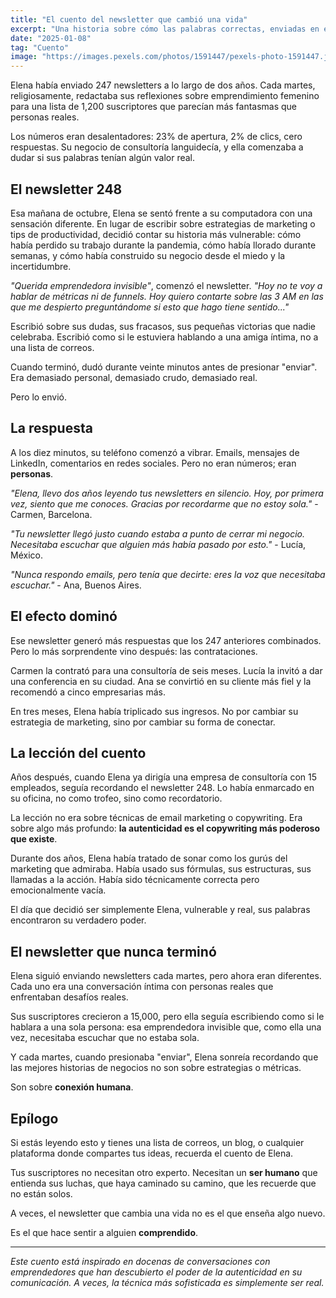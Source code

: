 ```yaml
---
title: "El cuento del newsletter que cambió una vida"
excerpt: "Una historia sobre cómo las palabras correctas, enviadas en el momento preciso, pueden transformar no solo un negocio, sino el destino de una persona."
date: "2025-01-08"
tag: "Cuento"
image: "https://images.pexels.com/photos/1591447/pexels-photo-1591447.jpeg?auto=compress&cs=tinysrgb&w=800"
---
```


Elena había enviado 247 newsletters a lo largo de dos años. Cada martes, religiosamente, redactaba sus reflexiones sobre emprendimiento femenino para una lista de 1,200 suscriptores que parecían más fantasmas que personas reales.

Los números eran desalentadores: 23% de apertura, 2% de clics, cero respuestas. Su negocio de consultoría languidecía, y ella comenzaba a dudar si sus palabras tenían algún valor real.

## El newsletter 248

Esa mañana de octubre, Elena se sentó frente a su computadora con una sensación diferente. En lugar de escribir sobre estrategias de marketing o tips de productividad, decidió contar su historia más vulnerable: cómo había perdido su trabajo durante la pandemia, cómo había llorado durante semanas, y cómo había construido su negocio desde el miedo y la incertidumbre.

*"Querida emprendedora invisible"*, comenzó el newsletter. *"Hoy no te voy a hablar de métricas ni de funnels. Hoy quiero contarte sobre las 3 AM en las que me despierto preguntándome si esto que hago tiene sentido..."*

Escribió sobre sus dudas, sus fracasos, sus pequeñas victorias que nadie celebraba. Escribió como si le estuviera hablando a una amiga íntima, no a una lista de correos.

Cuando terminó, dudó durante veinte minutos antes de presionar "enviar". Era demasiado personal, demasiado crudo, demasiado real.

Pero lo envió.

## La respuesta

A los diez minutos, su teléfono comenzó a vibrar. Emails, mensajes de LinkedIn, comentarios en redes sociales. Pero no eran números; eran **personas**.

*"Elena, llevo dos años leyendo tus newsletters en silencio. Hoy, por primera vez, siento que me conoces. Gracias por recordarme que no estoy sola."* - Carmen, Barcelona.

*"Tu newsletter llegó justo cuando estaba a punto de cerrar mi negocio. Necesitaba escuchar que alguien más había pasado por esto."* - Lucía, México.

*"Nunca respondo emails, pero tenía que decirte: eres la voz que necesitaba escuchar."* - Ana, Buenos Aires.

## El efecto dominó

Ese newsletter generó más respuestas que los 247 anteriores combinados. Pero lo más sorprendente vino después: las contrataciones.

Carmen la contrató para una consultoría de seis meses. Lucía la invitó a dar una conferencia en su ciudad. Ana se convirtió en su cliente más fiel y la recomendó a cinco empresarias más.

En tres meses, Elena había triplicado sus ingresos. No por cambiar su estrategia de marketing, sino por cambiar su forma de conectar.

## La lección del cuento

Años después, cuando Elena ya dirigía una empresa de consultoría con 15 empleados, seguía recordando el newsletter 248. Lo había enmarcado en su oficina, no como trofeo, sino como recordatorio.

La lección no era sobre técnicas de email marketing o copywriting. Era sobre algo más profundo: **la autenticidad es el copywriting más poderoso que existe**.

Durante dos años, Elena había tratado de sonar como los gurús del marketing que admiraba. Había usado sus fórmulas, sus estructuras, sus llamadas a la acción. Había sido técnicamente correcta pero emocionalmente vacía.

El día que decidió ser simplemente Elena, vulnerable y real, sus palabras encontraron su verdadero poder.

## El newsletter que nunca terminó

Elena siguió enviando newsletters cada martes, pero ahora eran diferentes. Cada uno era una conversación íntima con personas reales que enfrentaban desafíos reales.

Sus suscriptores crecieron a 15,000, pero ella seguía escribiendo como si le hablara a una sola persona: esa emprendedora invisible que, como ella una vez, necesitaba escuchar que no estaba sola.

Y cada martes, cuando presionaba "enviar", Elena sonreía recordando que las mejores historias de negocios no son sobre estrategias o métricas.

Son sobre **conexión humana**.

## Epílogo

Si estás leyendo esto y tienes una lista de correos, un blog, o cualquier plataforma donde compartes tus ideas, recuerda el cuento de Elena.

Tus suscriptores no necesitan otro experto. Necesitan un **ser humano** que entienda sus luchas, que haya caminado su camino, que les recuerde que no están solos.

A veces, el newsletter que cambia una vida no es el que enseña algo nuevo.

Es el que hace sentir a alguien **comprendido**.

---

*Este cuento está inspirado en docenas de conversaciones con emprendedores que han descubierto el poder de la autenticidad en su comunicación. A veces, la técnica más sofisticada es simplemente ser real.*